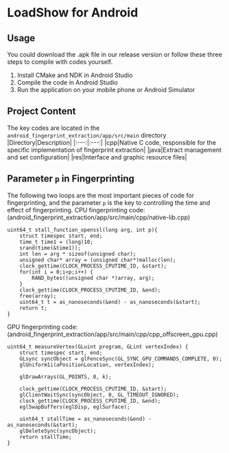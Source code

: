 # LoadShow for Android

## Usage
You could download the .apk file in our release version or follow these three steps to compile with codes yourself.
1. Install CMake and NDK in Android Studio
2. Compile the code in Android Studio
3. Run the application on your mobile phone or Android Simulator

## Project Content
The key codes are located in the `android_fingerprint_extraction/app/src/main` directory
|Directory|Description|
|:---:|:---:|
|cpp|Native C code, responsible for the specific implementation of fingerprint extraction|
|java|Extract management and set configuration|
|res|Interface and graphic resource files|

## Parameter `p` in Fingerprinting
The following two loops are the most important pieces of code for fingerprinting, and the parameter `p` is the key to controlling the time and effect of fingerprinting.
CPU fingerprinting code:
(android_fingerprint_extraction/app/src/main/cpp/native-lib.cpp)
```
uint64_t stall_function_openssl(long arg, int p){
    struct timespec start, end;
    time_t time1 = (long)10;
    srand(time(&time1));
    int len = arg * sizeof(unsigned char);
    unsigned char* array = (unsigned char*)malloc(len);
    clock_gettime(CLOCK_PROCESS_CPUTIME_ID, &start);
    for(int i = 0;i<p;i++) {
        RAND_bytes((unsigned char *)array, arg);
    }
    clock_gettime(CLOCK_PROCESS_CPUTIME_ID, &end);
    free(array);
    uint64_t t = as_nanoseconds(&end) - as_nanoseconds(&start);
    return t;
}
```
GPU fingerprinting code:
(android_fingerprint_extraction/app/src/main/cpp/cpp_offscreen_gpu.cpp)
```
uint64_t measureVertex(GLuint program, GLint vertexIndex) {
    struct timespec start, end;
    GLsync syncObject = glFenceSync(GL_SYNC_GPU_COMMANDS_COMPLETE, 0);
    glUniform1i(aPositionLocation, vertexIndex);

    glDrawArrays(GL_POINTS, 0, k);

    clock_gettime(CLOCK_PROCESS_CPUTIME_ID, &start);
    glClientWaitSync(syncObject, 0, GL_TIMEOUT_IGNORED);
    clock_gettime(CLOCK_PROCESS_CPUTIME_ID, &end);
    eglSwapBuffers(eglDisp, eglSurface);

    uint64_t stallTime = as_nanoseconds(&end) - as_nanoseconds(&start);
    glDeleteSync(syncObject);
    return stallTime;
}
```
